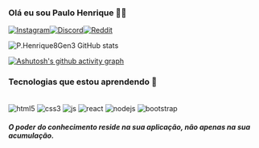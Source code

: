 ### Olá eu sou Paulo Henrique 👋🏼

[![Instagram](https://img.shields.io/badge/Instagram-E4405F?style=for-the-badge&logo=instagram&logoColor=white)](https://www.instagram.com/p.henrique888?igsh=ODFtb3U2NXJhZzZw)[![Discord](https://img.shields.io/badge/Discord-7289DA?style=for-the-badge&logo=discord&logoColor=white)](https://discord.gg/Htr8su6Qtf)[![Reddit](https://img.shields.io/badge/Reddit-FF4500?style=for-the-badge&logo=reddit&logoColor=white)](https://www.reddit.com/u/P_HenriqueBr/s/m7rAdKnNam)

![P.Henrique8Gen3 GitHub stats](https://github-readme-stats.vercel.app/api?username=phenrique8gen3&show_icons=true&theme=radical)

[![Ashutosh's github activity graph](https://github-readme-activity-graph.vercel.app/graph?username=phenrique8gen3&bg_color=000000&color=ffffff&line=9e4c98&point=00ffff&area=true&hide_border=true)](https://github.com/ashutosh00710/github-readme-activity-graph)

### Tecnologias que estou aprendendo 📖

<div style="display: inline-block"><br>
<img align="center" alt="html5" src="https://img.shields.io/badge/HTML5-E34F26?style=for-the-badge&logo=html5&logoColor=white">
<img align="center" alt="css3" src="https://img.shields.io/badge/CSS3-1572B6?style=for-the-badge&logo=css3&logoColor=white">
<img align="center" alt="js" src="https://img.shields.io/badge/JavaScript-F7DF1E?style=for-the-badge&logo=javascript&logoColor=black">
<img align="center" alt="react" src="https://img.shields.io/badge/React-20232A?style=for-the-badge&logo=react&logoColor=61DAFB">
<img align="center" alt="nodejs" src="https://img.shields.io/badge/Node.js-43853D?style=for-the-badge&logo=node.js&logoColor=white">
<img align="center" alt="bootstrap" src="https://img.shields.io/badge/Bootstrap-563D7C?style=for-the-badge&logo=bootstrap&logoColor=white">
</div>



##### O poder do conhecimento reside na sua aplicação, não apenas na sua acumulação.
